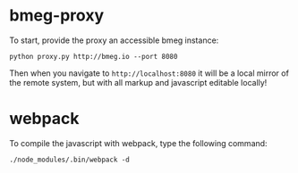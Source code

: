 # bmeg-proxy

To start, provide the proxy an accessible bmeg instance:

    python proxy.py http://bmeg.io --port 8080

Then when you navigate to `http://localhost:8080` it will be a local mirror of the remote system, but with all markup and javascript editable locally!

# webpack

To compile the javascript with webpack, type the following command:

    ./node_modules/.bin/webpack -d